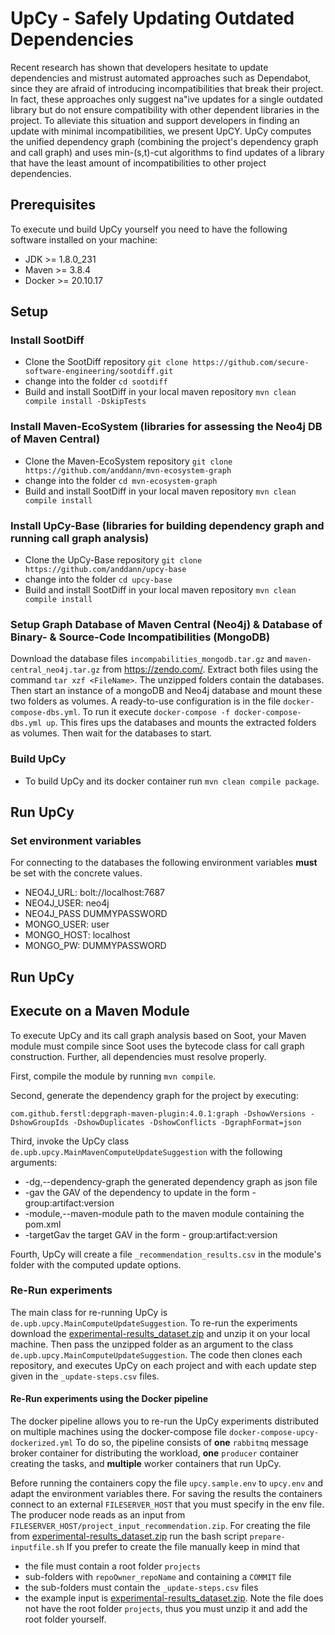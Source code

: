 # UpCy - Safely Updating Outdated Dependencies

Recent research has shown that developers hesitate to update dependencies and mistrust automated approaches such as
Dependabot, since they are afraid of introducing incompatibilities that break their project. In fact, these approaches
only suggest na\"ive updates for a single outdated library but do not ensure compatibility with other dependent
libraries in the project. To alleviate this situation and support developers in finding an update with minimal
incompatibilities, we present UpCY. UpCy computes the unified dependency graph (combining the project's dependency graph
and call graph) and uses min-(s,t)-cut algorithms to find updates of a library that have the least amount of
incompatibilities to other project dependencies.

## Prerequisites
To execute und build UpCy yourself you need to have the following software installed on your machine:
- JDK >= 1.8.0_231
- Maven >= 3.8.4
- Docker >= 20.10.17



## Setup

### Install SootDiff
 - Clone the SootDiff repository `git clone https://github.com/secure-software-engineering/sootdiff.git`
 - change into the folder `cd sootdiff`
 - Build and install SootDiff in your local maven repository `mvn clean compile install -DskipTests`
 

### Install Maven-EcoSystem (libraries for assessing the Neo4j DB of Maven Central)
- Clone the Maven-EcoSystem repository `git clone https://github.com/anddann/mvn-ecosystem-graph`
- change into the folder `cd mvn-ecosystem-graph`
- Build and install SootDiff in your local maven repository `mvn clean compile install`


### Install UpCy-Base (libraries for building dependency graph and running call graph analysis)
- Clone the UpCy-Base repository `git clone https://github.com/anddann/upcy-base`
- change into the folder `cd upcy-base`
- Build and install SootDiff in your local maven repository `mvn clean compile install`

###  Setup Graph Database of Maven Central (Neo4j) & Database of Binary- & Source-Code Incompatibilities (MongoDB)
Download the database files `incompabilities_mongodb.tar.gz` and `maven-central_neo4j.tar.gz` from <https://zendo.com/>.
Extract both files using the command `tar xzf <FileName>`. The unzipped folders contain the databases.
Then start an instance of a mongoDB and Neo4j database and mount these two folders as volumes.
A ready-to-use configuration is in the file `docker-compose-dbs.yml`.
To run it execute `docker-compose -f docker-compose-dbs.yml up`.
This fires ups the databases and mounts the extracted folders as volumes.
Then wait for the databases to start.

### Build UpCy 
- To build UpCy and its docker container run `mvn clean compile package`.


## Run UpCy

### Set environment variables
For connecting to the databases the following environment variables **must** be set with the concrete values.
- NEO4J_URL: bolt://localhost:7687
- NEO4J_USER: neo4j
- NEO4J_PASS DUMMYPASSWORD
- MONGO_USER: user
- MONGO_HOST: localhost
- MONGO_PW: DUMMYPASSWORD


## Run UpCy

## Execute on a Maven Module
To execute UpCy and its call graph analysis based on Soot, your Maven module must compile since Soot uses the bytecode class for call graph construction.
Further, all dependencies must resolve properly.

First, compile the module by running `mvn compile`.

Second, generate the dependency graph for the project by executing:
```
com.github.ferstl:depgraph-maven-plugin:4.0.1:graph -DshowVersions -DshowGroupIds -DshowDuplicates -DshowConflicts -DgraphFormat=json
```

Third, invoke the UpCy class `de.upb.upcy.MainMavenComputeUpdateSuggestion` with the following arguments:
* -dg,--dependency-graph <arg>   the generated dependency graph as json file
* -gav <arg>                     the GAV of the dependency to update in the form - group:artifact:version
* -module,--maven-module <arg>   path to the maven module containing the pom.xml
* -targetGav <arg>               the target GAV in the form - group:artifact:version

Fourth, UpCy will create a file `_recommendation_results.csv` in the module's folder with the computed update options.



### Re-Run experiments
The main class for re-running UpCy is `de.upb.upcy.MainComputeUpdateSuggestion`.
To re-run the experiments download the [experimental-results_dataset.zip](https://ZenodURL) and unzip it on your local machine.
Then pass the unzipped folder as an argument to the class `de.upb.upcy.MainComputeUpdateSuggestion`.
The code then clones each repository, and executes UpCy on each project and with each update step given in the `_update-steps.csv` files.


#### Re-Run experiments using the Docker pipeline
The docker pipeline allows you to re-run the UpCy experiments distributed on multiple machines using the docker-compose file `docker-compose-upcy-dockerized.yml`
To do so, the pipeline consists of **one** `rabbitmq` message broker container for distributing the workload, **one** `producer` container creating the tasks, and **multiple** worker containers that run UpCy.



Before running the containers copy the file `upcy.sample.env` to `upcy.env` and adapt the environment variables there.
For saving the results the containers connect to an external `FILESERVER_HOST` that you must specify in the env file.
The producer node reads as an input from `FILESERVER_HOST/project_input_recommendation.zip`. 
For creating the file from [experimental-results_dataset.zip](https://ZenodURL) run the bash script `prepare-inputfile.sh`
If you prefer to create the file manually keep in mind that
 - the file must contain a root folder `projects`
 - sub-folders with `repoOwner_repoName` and containing a `COMMIT` file
 - the sub-folders must contain the `_update-steps.csv` files
 - the example input is [experimental-results_dataset.zip](https://ZenodURL). Note the file does not have the root folder `projects`, thus you must unzip it and add the root folder yourself.